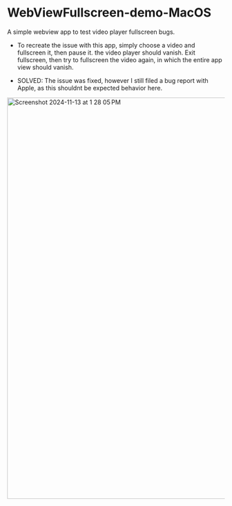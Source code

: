# WebViewFullscreen-demo-MacOS
A simple webview app to test video player fullscreen bugs.


* To recreate the issue with this app, simply choose a video and fullscreen it, then pause it. the video player should vanish. Exit fullscreen, then try to fullscreen the video again, in which the entire app view should vanish.

* SOLVED: The issue was fixed, however I still filed a bug report with Apple, as this shouldnt be expected behavior here. 
<img width="930" alt="Screenshot 2024-11-13 at 1 28 05 PM" src="https://github.com/user-attachments/assets/4df020b0-045a-48a1-8ae5-9bd3cb086028">

